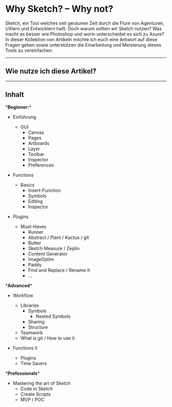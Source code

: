 # Why Sketch? – Why not?

Sketch, ein Tool welches seit geraumer Zeit durch die Flure von Agenturen, UXlern und Entwicklern hallt. Doch warum sollten wir Sketch nutzen? Was macht es besser wie Photoshop und worin unterscheidet es sich zu Axure? In dieser Kollektion von Artikeln möchte ich euch eine Antwort auf diese Fragen geben sowie unterstützen die Einarbeitung und Meisterung dieses Tools zu vereinfachen.

---

## Wie nutze ich diese Artikel?

---

## Inhalt

\***Beginner:**\*

* Einführung

  * GUI
    * Canvas
    * Pages
    * Artboards
    * Layer
    * Toolbar
    * Inspector
    * Preferences

* Functions

  * Basics
    * Insert-Function
    * Symbols
    * Editing
    * Inspector

* Plugins

  * Must-Haves
    * Runner
    * Abstract / Plant / Kactus / git
    * Butter
    * Sketch Measure / Zeplin
    * Content Generator
    * ImageOptim
    * Paddy
    * Find and Replace / Rename It
    * …

\***Advanced**\*

* Workflow

  * Libraries
    * Symbols
      * Nested Symbols
    * Sharing
    * Structure
  * Teamwork
  * What is git / How to use it

* Functions II

  * Plugins
  * Time Savers

\***Professionals**\*

* Mastering the art of Sketch
  * Code in Sketch
  * Create Scripts
  * MVP / POC




